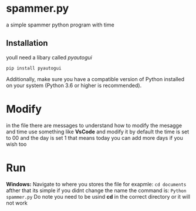 # spammer.py
a simple spammer python program with time
## Installation
youll need a libary called *pyautogui*

`pip install pyautogui`

Additionally, make sure you have a compatible version of Python installed on your system (Python 3.6 or higher is recommended).

# Modify 
in the file there are messages to understand how to modify the mesagge and time 
use something like **VsCode** and modify it by default the time is set to 00 and the day is set 1 that means today you can add more days if you wish too

# Run
**Windows:**
Navigate to where you stores the file for exapmle:
`cd documents`
afther that its simple if you didnt change the name the command is:
`Python spammer.py`
Do note you need to be usind **cd** in the correct directory or it will not work 
